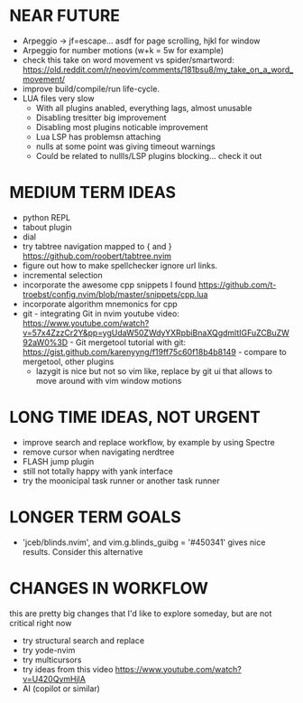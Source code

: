 # NEAR FUTURE 
- Arpeggio -> jf=escape... asdf for page scrolling, hjkl for window
- Arpeggio for number motions (w+k = 5w for example)
- check this take on word movement vs spider/smartword:
    https://old.reddit.com/r/neovim/comments/181bsu8/my_take_on_a_word_movement/
- improve build/compile/run life-cycle. 
- LUA files very slow
    - With all plugins anabled, everything lags, almost unusable
    - Disabling tresitter big improvement
    - Disabling most plugins noticable improvement
    - Lua LSP has problemsn attaching
    - nulls at some point was giving timeout warnings
    - Could be related to nullls/LSP plugins blocking... check it out

# MEDIUM TERM IDEAS
- python REPL
- tabout plugin
- dial
- try tabtree navigation mapped to { and } https://github.com/roobert/tabtree.nvim
- figure out how to make spellchecker ignore url links.
- incremental selection
- incorporate the awesome cpp snippets I found https://github.com/t-troebst/config.nvim/blob/master/snippets/cpp.lua
- incorporate algorithm mnemonics for cpp
- git
        - integrating Git in nvim youtube video: https://www.youtube.com/watch?v=57x4ZzzCr2Y&pp=ygUdaW50ZWdyYXRpbiBnaXQgdmltIGFuZCBuZW92aW0%3D
        - Git mergetool tutorial with git: https://gist.github.com/karenyyng/f19ff75c60f18b4b8149
        - compare to mergetool, other plugins
    - lazygit is nice but not so vim like, replace by git ui that allows to move around with vim window motions

# LONG TIME IDEAS, NOT URGENT
- improve search and replace workflow, by example by using Spectre
- remove cursor when navigating nerdtree
- FLASH jump plugin
- still not totally happy with yank interface
- try the moonicipal task runner or another task runner

# LONGER TERM GOALS
- 'jceb/blinds.nvim', and vim.g.blinds_guibg = '#450341' gives nice results. Consider this alternative

# CHANGES IN WORKFLOW
this are pretty big changes that I'd like to explore someday, but are not critical right now
- try structural search and replace
- try yode-nvim
- try multicursors
- try ideas from this video https://www.youtube.com/watch?v=U420QymHjlA
- AI (copilot or similar)

